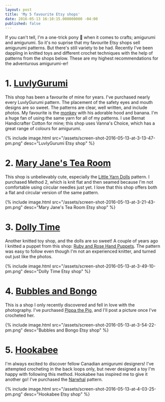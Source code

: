 ```yaml
---
layout: post
title: 'My 5 favourite Etsy shops'
date: 2016-05-13 16:10:15.000000000 -04:00
published: false
---
```

If you can't tell, I'm a one-trick pony 🐴 when it comes to crafts; amigurumi and amigurumi. So it's no suprise that my favourite Etsy shops sell amigurumi patterns. But there's still variety to be had. Recently I've been dappling in knitted toys and different crochet techniques with the help of patterns from the shops below. These are my highest recommendations for the adventurous amigurumi-er!

# 1. [LuvlyGurumi][lg]

This shop has been a favourite of mine for years. I've purchased nearly every LuvlyGurumi pattern. The placement of the safety eyes and mouth designs are so sweet. The patterns are clear, well written, and include photos. My favourite is the [monkey][] with his adorable hood and banana. I'm a huge fan of using the same yarn for all of my patterns. I use Bernat Handicrafter Cotton for mine; this shop uses Vanna's Choice, which has a great range of colours for amigurumi.

{% include image.html src="/assets/screen-shot-2016-05-13-at-3-13-47-pm.png" desc="LuvlyGurumi Etsy shop" %}

# 2. [Mary Jane's Tea Room][mjtr]

This shop is unbelievably cute, especially the [Little Yarn Dolls][lyd] pattern. I purchased Method 2, which is knit flat and then seamed because I'm not comfortable using circular needles just yet. I love that this shop offers both a flat and circular version of the same pattern.

{% include image.html src="/assets/screen-shot-2016-05-13-at-3-21-43-pm.png" desc="Mary Jane's Tea Room Etsy shop" %}

# 3. [Dolly Time][dt]

Another knitted toy shop, and the dolls are so sweet! A couple of years ago I knitted a puppet from this shop: [Ruby and Rose Hand Puppets][rrhp]. The pattern was easy to follow even though I'm not an experienced knitter, and turned out just like the photos.

{% include image.html src="/assets/screen-shot-2016-05-13-at-3-49-10-pm.png" desc="Dolly Time Etsy shop" %}

# 4. [Bubbles and Bongo][bb]

This is a shop I only recently discovered and fell in love with the photography. I've purchased [Pippa the Pig][pp], and I'll post a picture once I've crocheted her.

{% include image.html src="/assets/screen-shot-2016-05-13-at-3-54-22-pm.png" desc="Bubbles and Bongo Etsy shop" %}

# 5. [Hookabee][hb]

I'm always excited to discover fellow Canadian amigurumi designers! I've attempted crocheting in the back loops only, but never designed a toy I'm happy with following this method. Hookabee has inspired me to give it another go! I've purchased the [Narwhal][] pattern.

{% include image.html src="/assets/screen-shot-2016-05-13-at-4-03-25-pm.png" desc="Hookabee Etsy shop" %}

[lg]: https://www.etsy.com/ca/shop/LuvlyGurumi
[mjtr]: https://www.etsy.com/ca/shop/maryjanestearoom
[dt]: https://www.etsy.com/ca/shop/dollytime
[bb]: https://www.etsy.com/ca/shop/BubblesAndBongo
[hb]: https://www.etsy.com/ca/shop/hookabee

[monkey]: https://www.etsy.com/ca/listing/279168116/monkey-gurumi-crochet-pattern
[lyd]: https://www.etsy.com/ca/listing/255384465/little-yarn-dolls-method-2-pdf-doll
[rrhp]: https://www.etsy.com/ca/listing/181014018/ruby-and-rose-hand-puppets-knitting
[pp]: https://www.etsy.com/ca/listing/290502383/amigurumi-crochet-cute-pig-pippa-the-pig
[Narwhal]: https://www.etsy.com/ca/listing/237110329/large-amigurumi-narwhal-pattern-crochet